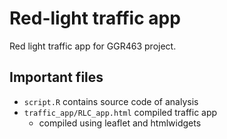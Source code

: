 # Red-light traffic app

Red light traffic app for GGR463 project.

## Important files
 - `script.R` contains source code of analysis
 - `traffic_app/RLC_app.html` compiled traffic app
   - compiled using leaflet and htmlwidgets